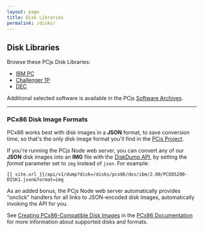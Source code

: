 ```yaml
---
layout: page
title: Disk Libraries
permalink: /disks/
---
```


Disk Libraries
--------------

Browse these PCjs Disk Libraries:

* [IBM PC](pcx86/)
* [Challenger 1P](c1p/)
* [DEC](dec/)

Additional selected software is available in the PCjs [Software Archives](/apps/).

---

### PCx86 Disk Image Formats

PCx86 works best with disk images in a **JSON** format, to save conversion time, so that's the only disk image format
you'll find in the [PCjs Project](https://github.com/jeffpar/pcjs).

If you're running the PCjs Node web server, you can convert any of our **JSON** disk images into an **IMG** file
with the [DiskDump API](/api/v1/dump), by setting the *format* parameter set to `img` instead of `json`.  For example:

	{{ site.url }}/api/v1/dump?disk=/disks/pcx86/dos/ibm/2.00/PCDOS200-DISK1.json&format=img

As an added bonus, the PCjs Node web server automatically provides "onclick" handlers for all links to JSON-encoded disk
images, automatically invoking the API for you.

See [Creating PCx86-Compatible Disk Images](/docs/pcx86/#creating-pcx86-compatible-disk-images) in the
[PCx86 Documentation](/docs/pcx86/) for more information about supported disks and formats.
